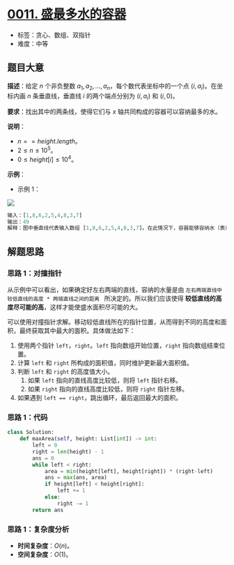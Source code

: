 # [0011. 盛最多水的容器](https://leetcode.cn/problems/container-with-most-water/)

- 标签：贪心、数组、双指针
- 难度：中等

## 题目大意

**描述**：给定 $n$ 个非负整数 $a_1,a_2, ...,a_n$，每个数代表坐标中的一个点 $(i, a_i)$。在坐标内画 $n$ 条垂直线，垂直线 $i$ 的两个端点分别为 $(i, a_i)$ 和 $(i, 0)$。

**要求**：找出其中的两条线，使得它们与 $x$ 轴共同构成的容器可以容纳最多的水。

**说明**：

- $n == height.length$。
- $2 \le n \le 10^5$。
- $0 \le height[i] \le 10^4$。

**示例**：

- 示例 1：

![](https://aliyun-lc-upload.oss-cn-hangzhou.aliyuncs.com/aliyun-lc-upload/uploads/2018/07/25/question_11.jpg)

```python
输入：[1,8,6,2,5,4,8,3,7]
输出：49 
解释：图中垂直线代表输入数组 [1,8,6,2,5,4,8,3,7]。在此情况下，容器能够容纳水（表示为蓝色部分）的最大值为 49。
```

## 解题思路

### 思路 1：对撞指针

从示例中可以看出，如果确定好左右两端的直线，容纳的水量是由 `左右两端直线中较低直线的高度 * 两端直线之间的距离 ` 所决定的。所以我们应该使得 **较低直线的高度尽可能的高**，这样才能使盛水面积尽可能的大。

可以使用对撞指针求解。移动较低直线所在的指针位置，从而得到不同的高度和面积，最终获取其中最大的面积。具体做法如下：

1. 使用两个指针 `left`，`right`。`left` 指向数组开始位置，`right` 指向数组结束位置。
2. 计算 `left` 和 `right` 所构成的面积值，同时维护更新最大面积值。
3. 判断 `left` 和 `right` 的高度值大小。
   1. 如果 `left` 指向的直线高度比较低，则将 `left` 指针右移。
   2. 如果 `right` 指向的直线高度比较低，则将 `right` 指针左移。
4. 如果遇到 `left == right`，跳出循环，最后返回最大的面积。

### 思路 1：代码

```python
class Solution:
    def maxArea(self, height: List[int]) -> int:
        left = 0
        right = len(height) - 1
        ans = 0
        while left < right:
            area = min(height[left], height[right]) * (right-left)
            ans = max(ans, area)
            if height[left] < height[right]:
                left += 1
            else:
                right -= 1
        return ans
```

### 思路 1：复杂度分析

- **时间复杂度**：$O(n)$。
- **空间复杂度**：$O(1)$。

